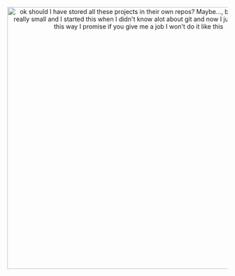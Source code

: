 <p align="center">
  <img src="https://github.com/Hirbod03/Projects/assets/57376297/9313eeb1-6418-439a-9cc0-0bf4305ab26d" width="600" height="600" title="ok should I have stored all these projects in their own repos? Maybe..., but they're all really small and I started this when I didn't know alot about git and now I just like doing this way I promise if you give me a job I won't do it like this">
</p>
